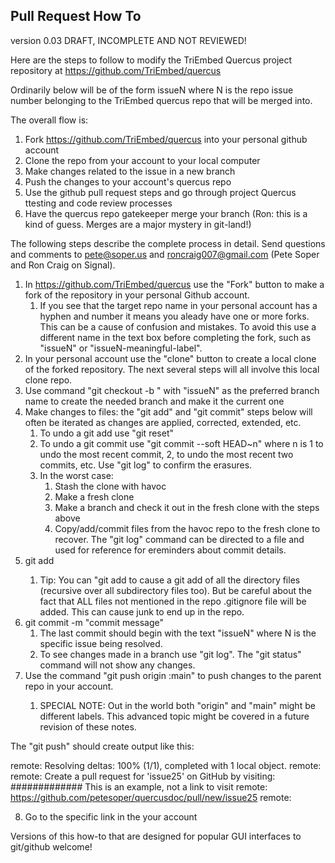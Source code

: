 ## Pull Request How To
version 0.03
DRAFT, INCOMPLETE AND NOT REVIEWED!

Here are the steps to follow to modify the TriEmbed Quercus project repository at https://github.com/TriEmbed/quercus


Ordinarily <branchname> below will be of the form issueN where N is the repo issue number belonging to the TriEmbed quercus repo that will be merged into.

The overall flow is:
1. Fork https://github.com/TriEmbed/quercus into your personal github account
2. Clone the repo from your account to your local computer
3. Make changes related to the issue in a new branch
4. Push the changes to your account's quercus repo
5. Use the github pull request steps and go through project Quercus ttesting and code review processes
6. Have the quercus repo gatekeeper merge your branch (Ron: this is a kind of guess. Merges are a major mystery in git-land!)

The following steps describe the complete process in detail. Send questions and comments to pete@soper.us and roncraig007@gmail.com (Pete Soper and Ron Craig on Signal).

1. In https://github.com/TriEmbed/quercus use the "Fork" button to make a fork of the repository in your personal Github account. 
    1. If you see that the target repo name in your personal account has a hyphen and number it means you aleady have one or more forks. This can be a cause of confusion and mistakes. To avoid this use a different name in the text box before completing the fork, such as "issueN" or "issueN-meaningful-label".
2. In your personal account use the "clone" button to create a local clone of the forked repository. The next several steps will all involve this local clone repo.
3. Use command "git checkout -b <branchname>" with "issueN" as the preferred branch name to create the needed branch and make it the current one
4. Make changes to files: the "git add" and "git commit" steps below will often be iterated as changes are applied, corrected, extended, etc. 
    1. To undo a git add use "git reset"
    2. To undo a git commit use "git commit --soft HEAD~n" where n is 1 to undo the most recent commit, 2, to undo the most recent two commits, etc. Use "git log" to confirm the erasures.
    3. In the worst case:
        1. Stash the clone with havoc
        2. Make a fresh clone
        3. Make a branch and check it out in the fresh clone with the steps above
        4. Copy/add/commit files from the havoc repo to the fresh clone to recover. The "git log" command can be directed to a file and used for reference for ereminders about commit details.
5. git add <files>
    1. Tip: You can "git add <directory> to cause a git add of all the directory files (recursive over all subdirectory files too). But be careful about the fact that ALL files not mentioned in the repo .gitignore file will be added. This can cause junk to end up in the repo.
6. git commit -m "commit message" 
    1. The last commit should begin with the text "issueN" where N is the specific issue being resolved. 
    2. To see changes made in a branch use "git log". The "git status" command will not show any changes.
7. Use the command "git push origin <branchname>:main" to push changes to the parent repo in your account.
    1. SPECIAL NOTE: Out in the world both "origin" and "main" might be different labels. This advanced topic might be covered in a future revision of these notes.

The "git push" should create output like this:

remote: Resolving deltas: 100% (1/1), completed with 1 local object.
remote: 
remote: Create a pull request for 'issue25' on GitHub by visiting:
############# This is an example, not a link to visit
remote:      https://github.com/petesoper/quercusdoc/pull/new/issue25
remote: 

8. Go to the specific link in the your account

Versions of this how-to that are designed for popular GUI interfaces to git/github welcome!
